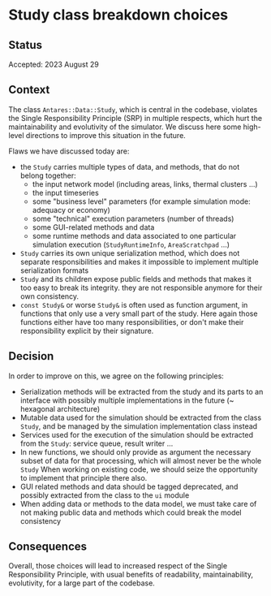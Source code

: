 # Study class breakdown choices

## Status

Accepted: 2023 August 29

## Context

The class `Antares::Data::Study`, which is central in the codebase, violates the Single Responsibility Principle (SRP)
in multiple respects, which hurt the maintainability and evolutivity of the simulator. We discuss here some high-level
directions to improve this situation in the future.

Flaws we have discussed today are:

 - the `Study` carries multiple types of data, and methods, that do not belong together: 
    - the input network model (including areas, links, thermal clusters ...)
    - the input timeseries
    - some "business level" parameters (for example simulation mode: adequacy or economy)
    - some "technical" execution parameters (number of threads)
    - some GUI-related methods and data
    - some runtime methods and data associated to one particular simulation execution
      (`StudyRuntimeInfo`, `AreaScratchpad` ...)
 - `Study` carries its own unique serialization method, which does not separate responsibilities and
   makes it impossible to implement multiple serialization formats
 - `Study` and its children expose public fields and methods that makes it too easy to break its integrity.
   they are not responsible anymore for their own consistency.
 - `const Study&` or worse `Study&` is often used as function argument, in functions that only use
   a very small part of the study. Here again those functions either have too many responsibilities,
   or don't make their responsibility explicit by their signature.


## Decision

In order to improve on this, we agree on the following principles:

- Serialization methods will be extracted from the study and its parts to an interface with possibly
  multiple implementations in the future (~ hexagonal architecture)
- Mutable data used for the simulation should be extracted from the class `Study`, and be managed by
  the simulation implementation class instead
- Services used for the execution of the simulation should be extracted from the `Study`:
  service queue, result writer ...
- In new functions, we should only provide as argument the necessary subset of data for that processing,
  which will almost never be the whole `Study`
  When working on existing code, we should seize the opportunity to implement that principle there also.
- GUI related methods and data should be tagged deprecated, and possibly extracted from the class to the `ui` module
- When adding data or methods to the data model, we must take care of not making public data and methods
  which could break the model consistency


## Consequences

Overall, those choices will lead to increased respect of the Single Responsibility Principle,
with usual benefits of readability, maintainability, evolutivity, for a large part of the 
codebase.